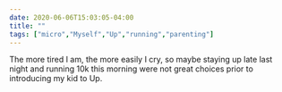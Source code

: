 ```yaml
---
date: 2020-06-06T15:03:05-04:00
title: ""
tags: ["micro","Myself","Up","running","parenting"]
---
```

The more tired I am, the more easily I cry, so maybe staying up late last night and running 10k this morning were not great choices prior to introducing my kid to Up.
